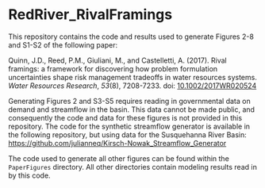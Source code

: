 # RedRiver_RivalFramings

This repository contains the code and results used to generate Figures 2-8 and S1-S2 of the following paper:

Quinn, J.D., Reed, P.M., Giuliani, M., and Castelletti, A. (2017). Rival framings: a framework for discovering how problem formulation uncertainties shape risk management tradeoffs in water resources systems. *Water Resources Research*, *53*(8), 7208-7233. doi: [10.1002/2017WR020524](https://doi.org/10.1002/2017WR020524)

Generating Figures 2 and S3-S5 requires reading in governmental data on demand and streamflow in the basin. This data cannot be made public, and consequently the code and data for these figures is not provided in this repository. The code for the synthetic streamflow generator is available in the following repository, but using data for the Susquehanna River Basin: https://github.com/julianneq/Kirsch-Nowak_Streamflow_Generator

The code used to generate all other figures can be found within the `PaperFigures` directory. All other directories contain modeling results read in by this code.
